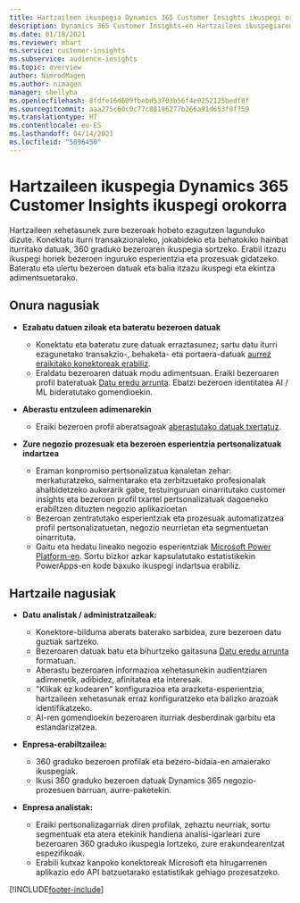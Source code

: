 ```yaml
---
title: Hartzaileen ikuspegia Dynamics 365 Customer Insights ikuspegi orokorra
description: Dynamics 365 Customer Insights-en Hartzaileen ikuspegiaren ikuspegi orokorra.
ms.date: 01/18/2021
ms.reviewer: mhart
ms.service: customer-insights
ms.subservice: audience-insights
ms.topic: overview
author: NimrodMagen
ms.author: nimagen
manager: shellyha
ms.openlocfilehash: 8fdfe16d609fbebd53703b56f4e0252125bedf8f
ms.sourcegitcommit: aaa275c60c0c77c88196277b266a91d653f8f759
ms.translationtype: HT
ms.contentlocale: eu-ES
ms.lasthandoff: 04/14/2021
ms.locfileid: "5896450"
---
```

# <a name="audience-insights-for-dynamics-365-customer-insights-overview"></a>Hartzaileen ikuspegia Dynamics 365 Customer Insights ikuspegi orokorra

Hartzaileen xehetasunek zure bezeroak hobeto ezagutzen lagunduko dizute. Konektatu iturri transakzionaleko, jokabideko eta behatokiko hainbat iturritako datuak, 360 graduko bezeroaren ikuspegia sortzeko. Erabil itzazu ikuspegi horiek bezeroen inguruko esperientzia eta prozesuak gidatzeko. Bateratu eta ulertu bezeroen datuak eta balia itzazu ikuspegi eta ekintza adimentsuetarako.

## <a name="main-benefits"></a>Onura nagusiak 

- **Ezabatu datuen ziloak eta bateratu bezeroen datuak**

  - Konektatu eta bateratu zure datuak erraztasunez; sartu datu iturri ezagunetako transakzio-, behaketa- eta portaera-datuak [aurrez eraikitako konektoreak erabiliz](data-sources.md).
  - Eraldatu bezeroaren datuak modu adimentsuan. Eraiki bezeroaren profil bateratuak [Datu eredu arrunta](/common-data-model/). Ebatzi bezeroen identitatea AI / ML bideratutako gomendioekin.

- **Aberastu entzuleen adimenarekin**

  - Eraiki bezeroen profil aberatsagoak [aberastutako datuak txertatuz](enrichment-hub.md).  

- **Zure negozio prozesuak eta bezeroen esperientzia pertsonalizatuak indartzea**

  - Eraman konpromiso pertsonalizatua kanaletan zehar: merkaturatzeko, salmentarako eta zerbitzuetako profesionalak ahalbidetzeko aukerarik gabe, testuinguruan oinarritutako customer insights eta bezeroen profil txartel pertsonalizatuak dagoeneko erabiltzen dituzten negozio aplikazioetan
  - Bezeroan zentratutako esperientziak eta prozesuak automatizatzea profil pertsonalizatuetan, negozio neurrietan eta segmentuetan oinarrituta.
  - Gaitu eta hedatu lineako negozio esperientziak [Microsoft Power Platform-en](https://powerplatform.microsoft.com/). Sortu bizkor azkar kapsulatutako estatistikekin PowerApps-en kode baxuko ikuspegi indartsua erabiliz.  

## <a name="key-audiences"></a>Hartzaile nagusiak

- **Datu analistak / administratzaileak:**

  - Konektore-bilduma aberats baterako sarbidea, zure bezeroen datu guztiak sartzeko.
  - Bezeroaren datuak batu eta bihurtzeko gaitasuna [Datu eredu arrunta](/common-data-model/) formatuan.
  - Aberastu bezeroaren informazioa xehetasunekin audientziaren adimenetik, adibidez, afinitatea eta interesak.
  - "Klikak ez kodearen" konfigurazioa eta arazketa-esperientzia, hartzaileen xehetasunak erraz konfiguratzeko eta balizko arazoak identifikatzeko.
  - AI-ren gomendioekin bezeroaren iturriak desberdinak garbitu eta estandarizatzea.  

- **Enpresa-erabiltzailea:**

  - 360 graduko bezeroen profilak eta bezero-bidaia-en amaierako ikuspegiak.
  - Ikusi 360 graduko bezeroen datuak Dynamics 365 negozio-prozesuen barruan, aurre-paketekin.

- **Enpresa analistak:**

  - Eraiki pertsonalizagarriak diren profilak, zehaztu neurriak, sortu segmentuak eta atera etekinik handiena analisi-igarleari zure bezeroaren 360 graduko ikuspegia lortzeko, zure erakundearentzat espezifikoak.  
  - Erabili kutxaz kanpoko konektoreak Microsoft eta hirugarrenen aplikazio edo API batzuetarako estatistikak gehiago prozesatzeko.


[!INCLUDE[footer-include](../includes/footer-banner.md)]